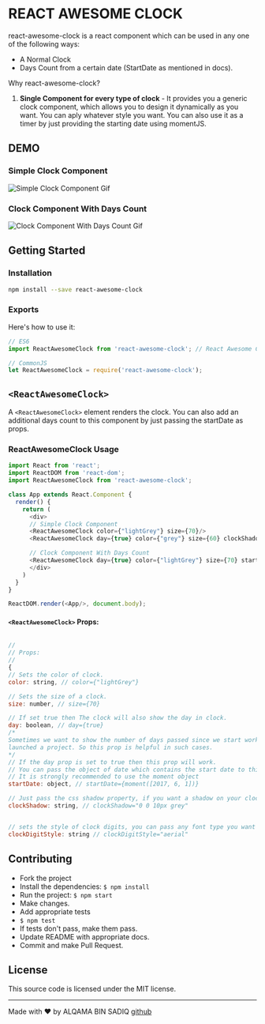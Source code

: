 # REACT AWESOME CLOCK

react-awesome-clock is a react component which can be used in any one of the following ways:
- A Normal Clock 
- Days Count from a certain date (StartDate as mentioned in docs).

Why react-awesome-clock?

1. **Single Component for every type of clock** - It provides you a generic clock component, which allows you to design it dynamically as you want. You can aply whatever style you want. You can also use it as a timer by just providing the starting date using momentJS.

## DEMO

### Simple Clock Component
![Simple Clock Component Gif](https://github.com/alqamabinsadiq/react-awesome-clock/blob/master/src/images/clock.gif)

### Clock Component With Days Count
![Clock Component With Days Count Gif](https://github.com/alqamabinsadiq/react-awesome-clock/blob/master/src/images/clockWithDays.gif)

## Getting Started

### Installation

```sh
npm install --save react-awesome-clock
```

### Exports
Here's how to use it:

```js
// ES6
import ReactAwesomeClock from 'react-awesome-clock'; // React Awesome Clock

// CommonJS
let ReactAwesomeClock = require('react-awesome-clock');
```

## `<ReactAwesomeClock>`
A `<ReactAwesomeClock>` element renders the clock. You can also add an additional days count to this component by just passing the startDate as props.

### ReactAwesomeClock Usage


```js
import React from 'react';
import ReactDOM from 'react-dom';
import ReactAwesomeClock from 'react-awesome-clock';

class App extends React.Component {
  render() {
    return (
      <div>
      // Simple Clock Component
      <ReactAwesomeClock color={"lightGrey"} size={70}/>
      <ReactAwesomeClock day={true} color={"grey"} size={60} clockShadow="0 0 10px grey" clockDigitStyle="aerial" />

      // Clock Component With Days Count
      <ReactAwesomeClock day={true} color={"lightGrey"} size={70} startDate={moment([2017, 6, 1])}/>
      </div>
    )
  }
}

ReactDOM.render(<App/>, document.body);
```
#### `<ReactAwesomeClock>` Props:
```js

//
// Props:
//
{
// Sets the color of clock.
color: string, // color={"lightGrey"}

// Sets the size of a clock.
size: number, // size={70}

// If set true then The clock will also show the day in clock.
day: boolean, // day={true}
/*
Sometimes we want to show the number of days passed since we start working or
launched a project. So this prop is helpful in such cases.
*/
// If the day prop is set to true then this prop will work.
// You can pass the object of date which contains the start date to this prop and it will // calculate the number of days and display in days section of clock.
// It is strongly recommended to use the moment object
startDate: object, // startDate={moment([2017, 6, 1])}

// Just pass the css shadow property, if you want a shadow on your clock.
clockShadow: string, // clockShadow="0 0 10px grey" 


// sets the style of clock digits, you can pass any font type you want to this prop.
clockDigitStyle: string // clockDigitStyle="aerial"

```

## Contributing

- Fork the project
- Install the dependencies: `$ npm install`
- Run the project: `$ npm start`
- Make changes.
- Add appropriate tests
- `$ npm test`
- If tests don't pass, make them pass.
- Update README with appropriate docs.
- Commit and make Pull Request.

## License
This source code is licensed under the MIT license.

---
Made with ♥ by ALQAMA BIN SADIQ [github](https://github.com/alqamabinsadiq/react-awesome-clock)